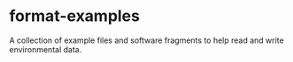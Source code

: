# format-examples
A collection of example files and software fragments to help read and write environmental data.
